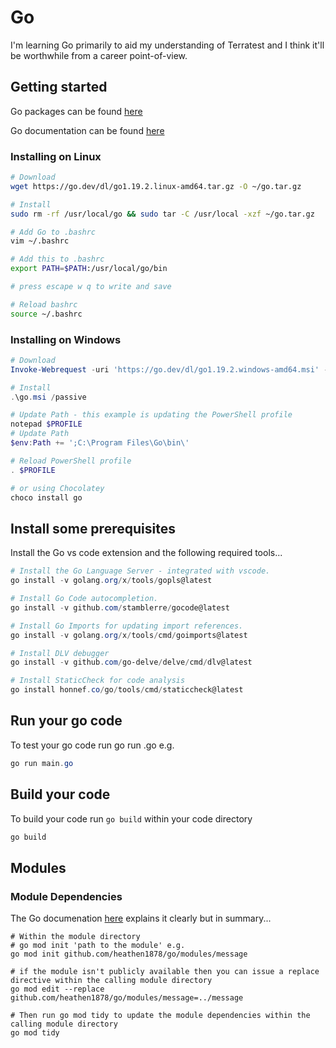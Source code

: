 # Go

I'm learning Go primarily to aid my understanding of Terratest and I think it'll be worthwhile from a career point-of-view.

## Getting started

Go packages can be found [here](https://pkg.go.dev/)

Go documentation can be found [here](https://go.dev/doc/)

### Installing on Linux

```Bash
# Download
wget https://go.dev/dl/go1.19.2.linux-amd64.tar.gz -O ~/go.tar.gz

# Install
sudo rm -rf /usr/local/go && sudo tar -C /usr/local -xzf ~/go.tar.gz
```

```Bash
# Add Go to .bashrc
vim ~/.bashrc

# Add this to .bashrc
export PATH=$PATH:/usr/local/go/bin

# press escape w q to write and save

# Reload bashrc
source ~/.bashrc
```

### Installing on Windows

```PowerShell
# Download
Invoke-Webrequest -uri 'https://go.dev/dl/go1.19.2.windows-amd64.msi' -OutFile '~/go.msi'

# Install
.\go.msi /passive

# Update Path - this example is updating the PowerShell profile
notepad $PROFILE
# Update Path
$env:Path += ';C:\Program Files\Go\bin\'

# Reload PowerShell profile
. $PROFILE

# or using Chocolatey
choco install go
```

## Install some prerequisites

Install the Go vs code extension and the following required tools...

```PowerShell
# Install the Go Language Server - integrated with vscode.
go install -v golang.org/x/tools/gopls@latest

# Install Go Code autocompletion.
go install -v github.com/stamblerre/gocode@latest

# Install Go Imports for updating import references.
go install -v golang.org/x/tools/cmd/goimports@latest

# Install DLV debugger
go install -v github.com/go-delve/delve/cmd/dlv@latest

# Install StaticCheck for code analysis
go install honnef.co/go/tools/cmd/staticcheck@latest
```

## Run your go code

To test your go code run go run <filename>.go e.g. 

```PowerShell
go run main.go
```

## Build your code

To build your code run `go build` within your code directory

```PowerShell
go build 
```

## Modules

### Module Dependencies

The Go documenation [here](https://go.dev/doc/tutorial/call-module-code) explains it clearly but in summary...

```Shell
# Within the module directory
# go mod init 'path to the module' e.g.
go mod init github.com/heathen1878/go/modules/message

# if the module isn't publicly available then you can issue a replace directive within the calling module directory
go mod edit --replace github.com/heathen1878/go/modules/message=../message

# Then run go mod tidy to update the module dependencies within the calling module directory
go mod tidy
```
